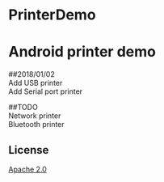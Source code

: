 # PrinterDemo

Android printer demo
====================

##2018/01/02<br>
Add USB printer<br>
Add Serial port printer<br>

##TODO<br>
Network printer<br>
Bluetooth printer<br>

## License
[Apache 2.0](http://www.apache.org/licenses/LICENSE-2.0.html)
